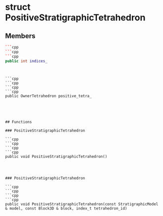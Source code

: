 # struct PositiveStratigraphicTetrahedron


## Members

```cpp
```cpp
```cpp
```cpp
public int indices_
```
```
```
```

```cpp
```cpp
```cpp
```cpp
public OwnerTetrahedron positive_tetra_
```
```
```
```



## Functions

### PositiveStratigraphicTetrahedron

```cpp
```cpp
```cpp
```cpp
public void PositiveStratigraphicTetrahedron()
```
```
```
```


### PositiveStratigraphicTetrahedron

```cpp
```cpp
```cpp
```cpp
public void PositiveStratigraphicTetrahedron(const StratigraphicModel & model, const Block3D & block, index_t tetrahedron_id)
```
```
```
```




